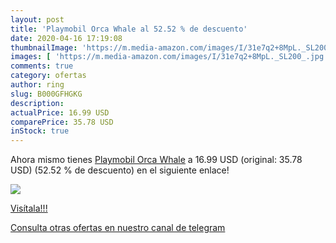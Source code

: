 ```yaml
---
layout: post
title: 'Playmobil Orca Whale al 52.52 % de descuento'
date: 2020-04-16 17:19:08
thumbnailImage: 'https://m.media-amazon.com/images/I/31e7q2+8MpL._SL200_.jpg'
images: [ 'https://m.media-amazon.com/images/I/31e7q2+8MpL._SL200_.jpg' ]
comments: true
category: ofertas
author: ring
slug: B000GFHGKG
description:
actualPrice: 16.99 USD
comparePrice: 35.78 USD
inStock: true
---
```


Ahora mismo tienes [Playmobil Orca Whale](https://www.amazon.com/dp/B000GFHGKG/?tag=redken08-20) a 16.99 USD (original: 35.78 USD) (52.52 %  de descuento) en el siguiente enlace!

[![](https://m.media-amazon.com/images/I/31e7q2+8MpL._SL200_.jpg)](https://www.amazon.com/dp/B000GFHGKG/?tag=redken08-20)

[Visítala!!!](https://www.amazon.com/dp/B000GFHGKG/?tag=redken08-20)

[Consulta otras ofertas en nuestro canal de telegram](https://t.me/s/ofertas25)
